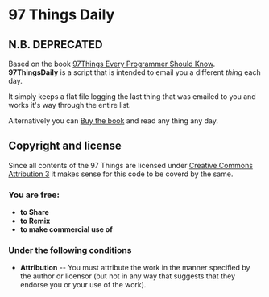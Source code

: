 97 Things Daily
===================

N.B. DEPRECATED
-------------------

Based on the book [97Things Every Programmer Should Know][1]. **97ThingsDaily**
is a script that is intended to email you a different *thing* each day.

It simply keeps a flat file logging the last thing that was emailed to you and works it's way through the entire list.

Alternatively you can [Buy the book][3] and read any thing any day.


Copyright and license
-------------------------

Since all contents of the 97 Things are licensed under [Creative Commons Attribution 3][2] it makes sense for this code to be coverd by the same.

### You are free:
 * **to Share**
 * **to Remix**
 * **to make commercial use of**

### Under the following conditions
 * **Attribution** -- You must attribute the work in the manner specified by the author or licensor (but not in any way that suggests that they endorse you or your use of the work).




[1]: http://programmer.97things.oreilly.com/wiki/index.php/97_Things_Every_Programmer_Should_Know "97 Things every programmer should know"

[2]: http://creativecommons.org/licenses/by/3.0/us/ "Creatiev commons license 3"

[3]:http://www.amazon.co.uk/gp/product/0596809484/ref=as_li_ss_tl?ie=UTF8&tag=belfastwebsit-21&linkCode=as2&camp=1634&creative=19450&creativeASIN=0596809484 "97 Things Every Programmer Should Know: Collective Wisdom from the Experts"


